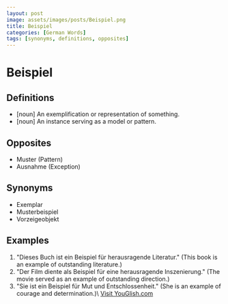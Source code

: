 ```yaml
---
layout: post
image: assets/images/posts/Beispiel.png
title: Beispiel
categories: [German Words]
tags: [synonyms, definitions, opposites]
---
```


# Beispiel

## Definitions

- [noun] An exemplification or representation of something.
- [noun] An instance serving as a model or pattern.

## Opposites

- Muster (Pattern)
- Ausnahme (Exception)

## Synonyms

- Exemplar
- Musterbeispiel
- Vorzeigeobjekt

## Examples

1. "Dieses Buch ist ein Beispiel für herausragende Literatur." (This book is an example of outstanding literature.)
2. "Der Film diente als Beispiel für eine herausragende Inszenierung." (The movie served as an example of outstanding direction.)
3. "Sie ist ein Beispiel für Mut und Entschlossenheit." (She is an example of courage and determination.)\ <a id="yg-widget-0" class="youglish-widget" data-query="Beispiel" data-lang="german" data-components="8412" data-auto-start="0" data-bkg-color="theme_light" data-title="How%20to%20pronounce%20Beispiel%20in%20German"  rel="nofollow" href="https://youglish.com">Visit YouGlish.com</a><script async src="https://youglish.com/public/emb/widget.js" charset="utf-8"></script>